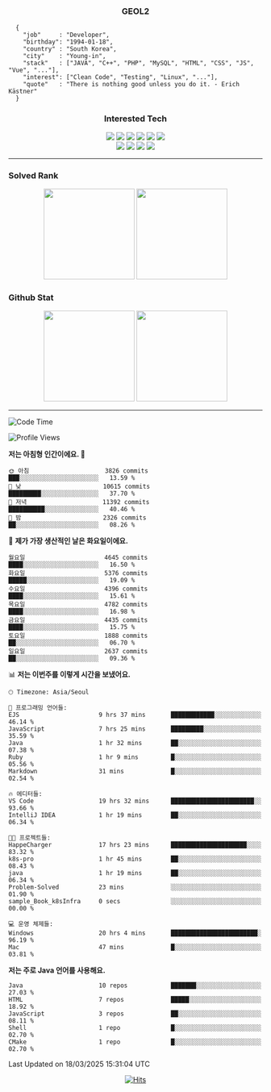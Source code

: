 <div align="center">

  ### GEOL2
</div>

```
  {
    "job"     : "Developer",
    "birthday": "1994-01-18",
    "country" : "South Korea",
    "city"    : "Young-in",
    "stack"   : ["JAVA", "C++", "PHP", "MySQL", "HTML", "CSS", "JS", "Vue", "..."],
    "interest": ["Clean Code", "Testing", "Linux", "..."], 
    "quote"   : "There is nothing good unless you do it. - Erich Kästner"
  }
  ```
  
<div align="center">
  
  ### Interested Tech
  
  <img src="https://img.shields.io/badge/Laravel-F05340?style=flat-square&logo=Laravel&logoColor=white">
  <img src="https://img.shields.io/badge/SpringBoot-6DB33F?style=flat-square&logo=SpringBoot&logoColor=white">
  <img src="https://img.shields.io/badge/-NestJs-ea2845?style=flat-square&logo=nestjs&logoColor=white">
  <img src="https://img.shields.io/badge/Express-000000?style=flat-square&logo=Express&logoColor=white">
  <img src="https://img.shields.io/badge/Three.js-000000?style=flat-square&logo=Three.js&logoColor=white">
  <img src="https://img.shields.io/badge/OpenAI-%23412991?style=flat-square&logo=openai&logoColor=white">
  <br>
  <img src="https://img.shields.io/badge/Java-ED8B00?style=flat-square&logo=openjdk&logoColor=white">
  <img src="https://img.shields.io/badge/JavaScript-F7DF1E?style=flat-square&logo=JavaScript&logoColor=black">
  <img src="https://img.shields.io/badge/TypeScript-007acc?style=flat-square&logo=TypeScript&logoColor=black">
  <img src="https://img.shields.io/badge/MySQL-4479A1?style=flat-square&logo=mysql&logoColor=white"><br>

</div>

------------

  ### Solved Rank
  
  <div align="center">
    <img height="180em" src="https://mazassumnida.wtf/api/v2/generate_badge?boj=geol2">
    <img height="180em" src="https://leetcard.jacoblin.cool/Geol2?theme=light&font=Gugi&border=0&radius=20">
  </div>
  
  ### Github Stat 
  <div align="center">
    <img height="180em" src="https://github-readme-stats-git-masterrstaa-rickstaa.vercel.app/api?username=geol2&show_icons=true&theme=dark">
    <img height="180em" src="https://github-readme-stats-git-masterrstaa-rickstaa.vercel.app/api/top-langs/?username=geol2&show_icons=true&hide=css,scss,html&layout=compact&theme=dark&count_private=true&langs_count=8">
  </div>
  
------------
<!--START_SECTION:waka-->
![Code Time](http://img.shields.io/badge/Code%20Time-4%2C019%20hrs%2021%20mins-blue)

![Profile Views](http://img.shields.io/badge/Profile%20Views-9-blue)

**저는 아침형 인간이에요. 🐤** 

```text
🌞 아침                     3826 commits        ███░░░░░░░░░░░░░░░░░░░░░░   13.59 % 
🌆 낮　                     10615 commits       █████████░░░░░░░░░░░░░░░░   37.70 % 
🌃 저녁                     11392 commits       ██████████░░░░░░░░░░░░░░░   40.46 % 
🌙 밤　                     2326 commits        ██░░░░░░░░░░░░░░░░░░░░░░░   08.26 % 
```
📅 **제가 가장 생산적인 날은 화요일이에요.** 

```text
월요일                      4645 commits        ████░░░░░░░░░░░░░░░░░░░░░   16.50 % 
화요일                      5376 commits        █████░░░░░░░░░░░░░░░░░░░░   19.09 % 
수요일                      4396 commits        ████░░░░░░░░░░░░░░░░░░░░░   15.61 % 
목요일                      4782 commits        ████░░░░░░░░░░░░░░░░░░░░░   16.98 % 
금요일                      4435 commits        ████░░░░░░░░░░░░░░░░░░░░░   15.75 % 
토요일                      1888 commits        ██░░░░░░░░░░░░░░░░░░░░░░░   06.70 % 
일요일                      2637 commits        ██░░░░░░░░░░░░░░░░░░░░░░░   09.36 % 
```


📊 **저는 이번주를 이렇게 시간을 보냈어요.** 

```text
🕑︎ Timezone: Asia/Seoul

💬 프로그래밍 언어들: 
EJS                      9 hrs 37 mins       ████████████░░░░░░░░░░░░░   46.14 % 
JavaScript               7 hrs 25 mins       █████████░░░░░░░░░░░░░░░░   35.59 % 
Java                     1 hr 32 mins        ██░░░░░░░░░░░░░░░░░░░░░░░   07.38 % 
Ruby                     1 hr 9 mins         █░░░░░░░░░░░░░░░░░░░░░░░░   05.56 % 
Markdown                 31 mins             █░░░░░░░░░░░░░░░░░░░░░░░░   02.54 % 

🔥 에디터들: 
VS Code                  19 hrs 32 mins      ███████████████████████░░   93.66 % 
IntelliJ IDEA            1 hr 19 mins        ██░░░░░░░░░░░░░░░░░░░░░░░   06.34 % 

🐱‍💻 프로젝트들: 
HappeCharger             17 hrs 23 mins      █████████████████████░░░░   83.32 % 
k8s-pro                  1 hr 45 mins        ██░░░░░░░░░░░░░░░░░░░░░░░   08.43 % 
java                     1 hr 19 mins        ██░░░░░░░░░░░░░░░░░░░░░░░   06.34 % 
Problem-Solved           23 mins             ░░░░░░░░░░░░░░░░░░░░░░░░░   01.90 % 
sample_Book_k8sInfra     0 secs              ░░░░░░░░░░░░░░░░░░░░░░░░░   00.00 % 

💻 운영 체제들: 
Windows                  20 hrs 4 mins       ████████████████████████░   96.19 % 
Mac                      47 mins             █░░░░░░░░░░░░░░░░░░░░░░░░   03.81 % 
```

**저는 주로 Java 언어를 사용해요.** 

```text
Java                     10 repos            ███████░░░░░░░░░░░░░░░░░░   27.03 % 
HTML                     7 repos             █████░░░░░░░░░░░░░░░░░░░░   18.92 % 
JavaScript               3 repos             ██░░░░░░░░░░░░░░░░░░░░░░░   08.11 % 
Shell                    1 repo              █░░░░░░░░░░░░░░░░░░░░░░░░   02.70 % 
CMake                    1 repo              █░░░░░░░░░░░░░░░░░░░░░░░░   02.70 % 
```




 Last Updated on 18/03/2025 15:31:04 UTC
<!--END_SECTION:waka-->

<div align="center">
  
  [![Hits](https://hits.seeyoufarm.com/api/count/incr/badge.svg?url=https%3A%2F%2Fgithub.com%2Fgeol2&count_bg=%2379C83D&title_bg=%23555555&icon=myspace.svg&icon_color=%23E7E7E7&title=hits&edge_flat=false)](https://hits.seeyoufarm.com)
  
</div>

<!--
**Geol2/Geol2** is a ✨ _special_ ✨ repository because its `README.md` (this file) appears on your GitHub profile.

Here are some ideas to get you started:
- 🔭 I’m currently working on ...
- 🌱 I’m currently learning ...
- 👯 I’m looking to collaborate on ...
- 🤔 I’m looking for help with ...
- 💬 Ask me about ...
- 📫 How to reach me: ...
- 😄 Pronouns: ...
- ⚡ Fun fact: ...
-->
